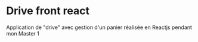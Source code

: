 # Drive front react

Application de "drive" avec gestion d'un panier réalisée en Reactjs pendant mon Master 1